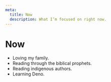 ```yaml
---
meta:
  title: Now
  description: What I’m focused on right now.
---
```


# Now

- Loving my family.
- Reading through the biblical prophets.
- Reading indigenous authors.
- Learning Deno.
